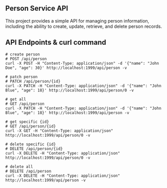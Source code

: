 ## Person Service API

This project provides a simple API for managing person information, including the ability to create, update, retrieve, and delete person records.

## API Endpoints & curl command
```console
# create person
# POST /api/person
curl -X POST -H "Content-Type: application/json" -d '{"name": "John Doe", "age": 30}' http://localhost:1999/api/person -v

# patch person
# PATCH /api/person/{id}
curl -X PATCH -H "Content-Type: application/json" -d '{"name": "John Blue", "age": 18}' http://localhost:1999/api/person/0 -v

# get all
# GET /api/person
curl -X PATCH -H "Content-Type: application/json" -d '{"name": "John Blue", "age": 18}' http://localhost:1999/api/person -v

# get specific {id}
# GET /api/person/{id}
curl -X GET -H "Content-Type: application/json" http://localhost:1999/api/person/0 -v

# delete specific {id}
# DELETE /api/person/{id}
curl -X DELETE -H "Content-Type: application/json" http://localhost:1999/api/person/0 -v

# delete all
# DELETE /api/person
curl -X DELETE -H "Content-Type: application/json" http://localhost:1999/api/person -v
```

